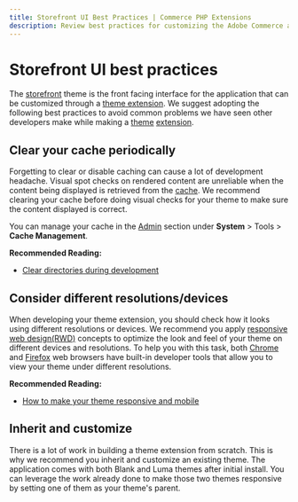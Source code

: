 ```yaml
---
title: Storefront UI Best Practices | Commerce PHP Extensions
description: Review best practices for customizing the Adobe Commerce and Magento Open Source storefront user interface with extensions.
---
```


# Storefront UI best practices

The [storefront](https://glossary.magento.com/storefront) theme is the front facing interface for the application that can be customized through a [theme extension](https://developer.adobe.com/commerce/frontend-core/guide/themes/). We suggest adopting the following best practices to avoid common problems we have seen other developers make while making a [theme](https://glossary.magento.com/theme) [extension](https://glossary.magento.com/extension).

## Clear your cache periodically

Forgetting to clear or disable caching can cause a lot of development headache. Visual spot checks on rendered content are unreliable when the content being displayed is retrieved from the [cache](https://glossary.magento.com/cache). We recommend clearing your cache before doing visual checks for your theme to make sure the content displayed is correct.

You can manage your cache in the [Admin](https://glossary.magento.com/admin) section under **System** > Tools > **Cache Management**.

**Recommended Reading:**

*  [Clear directories during development](https://developer.adobe.com/commerce/php/development/components/clear-directories/)

## Consider different resolutions/devices

When developing your theme extension, you should check how it looks using different resolutions or devices. We recommend you apply [responsive web design(RWD)](https://en.wikipedia.org/wiki/Responsive_web_design) concepts to optimize the look and feel of your theme on different devices and resolutions. To help you with this task, both [Chrome](https://developer.chrome.com/devtools) and [Firefox](https://developer.mozilla.org/en-US/docs/Tools) web browsers have built-in developer tools that allow you to view your theme under different resolutions.

**Recommended Reading:**

*  [How to make your theme responsive and mobile](https://developer.adobe.com/commerce/frontend-core/guide/responsive-design/)

## Inherit and customize

There is a lot of work in building a theme extension from scratch. This is why we recommend you inherit and customize an existing theme. The application comes with both Blank and Luma themes after initial install. You can leverage the work already done to make those two themes responsive by setting one of them as your theme's parent.
